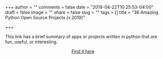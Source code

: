+++
author = ""
comments = false
date = "2019-04-22T10:25:53-04:00"
draft = false
image = ""
share = false
slug = ""
tags = []
title = "36 Amazing Python Open Source Projects (v.2019)"

+++

<i class="fas fa-paperclip"></i>
<p>This link has a brief summary of apps or projects written in python that are fun, useful, or interesting.</p>
<center><a href=https://medium.mybridge.co/36-amazing-python-open-source-projects-v-2019-2fe058d79450">Find it here</a></center>
